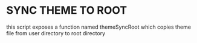 # SYNC THEME TO ROOT
 
 this script exposes a function named themeSyncRoot which copies theme file from user directory to root directory
